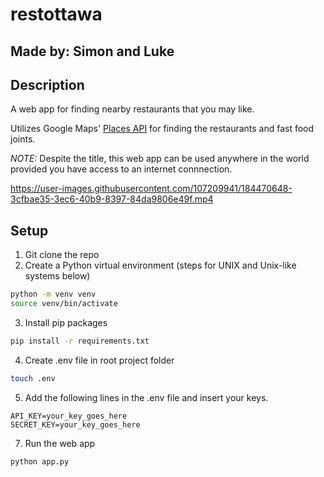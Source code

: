 # restottawa

## Made by: Simon and Luke

## Description

A web app for finding nearby restaurants that you may like.

Utilizes Google Maps' [Places API](https://developers.google.com/maps/documentation/places/web-service) for finding the restaurants and fast food joints.

_NOTE:_ Despite the title, this web app can be used anywhere in the world provided you have access to an internet connnection.

https://user-images.githubusercontent.com/107209941/184470648-3cfbae35-3ec6-40b9-8397-84da9806e49f.mp4

## Setup

1. Git clone the repo
2. Create a Python virtual environment (steps for UNIX and Unix-like systems below)

```sh
python -m venv venv
source venv/bin/activate
```

3. Install pip packages

```sh
pip install -r requirements.txt
```

4. Create .env file in root project folder

```sh
touch .env
```

5. Add the following lines in the .env file and insert your keys.

```
API_KEY=your_key_goes_here
SECRET_KEY=your_key_goes_here
```

7. Run the web app

```sh
python app.py
```
